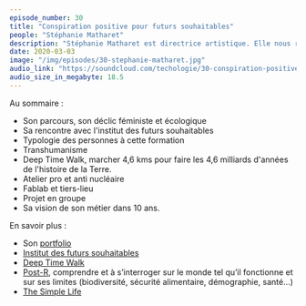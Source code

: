 ```yaml
---
episode_number: 30
title: "Conspiration positive pour futurs souhaitables"
people: "Stéphanie Matharet"
description: "Stéphanie Matharet est directrice artistique. Elle nous raconte sa découverte par hasard des conspirateurs positifs et des formations de l'Institut des Futurs Souhaitables."
date: 2020-03-03
image: "/img/episodes/30-stephanie-matharet.jpg"
audio_link: "https://soundcloud.com/techologie/30-conspiration-positive-pour-futurs-souhaitables-avec-stephanie-matharet"
audio_size_in_megabyte: 18.5
---
```


Au sommaire :

* Son parcours, son déclic féministe et écologique
* Sa rencontre avec l'institut des futurs souhaitables
* Typologie des personnes à cette formation
* Transhumanisme
* Deep Time Walk, marcher 4,6 kms pour faire les 4,6 milliards d'années de l'histoire de la Terre.
* Atelier pro et anti nucléaire
* Fablab et tiers-lieu
* Projet en groupe
* Sa vision de son métier dans 10 ans.

<div class="block">

En savoir plus :

* Son [portfolio](https://stephaniematharet.myportfolio.com/)
* [Institut des futurs souhaitables](https://www.futurs-souhaitables.org/) 
* [Deep Time Walk](https://www.deeptimewalk.org/)
* [Post-R](http://futurs-souhaitables.org/post-r/), comprendre et à s’interroger sur le monde tel qu’il fonctionne et sur ses limites (biodiversité, sécurité alimentaire, démographie, santé…)
* [The Simple Life](https://www.thesimplelife.fr/)

</div>
